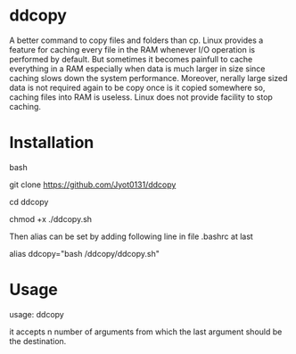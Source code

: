 # ddcopy

A better command to copy files and folders than cp. Linux provides a feature for caching every file in the RAM whenever I/O operation is performed by default. But sometimes it becomes painfull to cache everything in a RAM especially when data is much larger in size since caching slows down the system performance. Moreover, nerally large sized data is not required again to be copy once is it copied somewhere so, caching files into RAM is useless. Linux does not provide facility to stop caching.


# Installation
bash

git clone https://github.com/Jyot0131/ddcopy

cd ddcopy

chmod +x ./ddcopy.sh

Then alias can be set by adding following line in file .bashrc at last 

alias ddcopy="bash <path to ddcopy directory>/ddcopy/ddcopy.sh"
  
  
# Usage

usage: ddcopy <source> <destination>

it accepts n number of arguments from which the last argument should be the destination.
